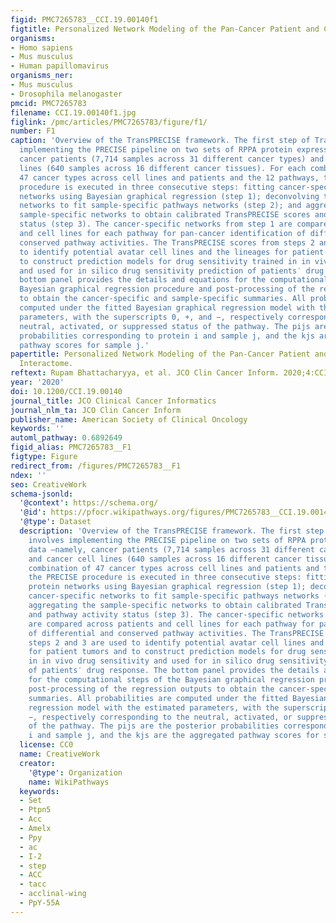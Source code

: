 ```yaml
---
figid: PMC7265783__CCI.19.00140f1
figtitle: Personalized Network Modeling of the Pan-Cancer Patient and Cell Line Interactome
organisms:
- Homo sapiens
- Mus musculus
- Human papillomavirus
organisms_ner:
- Mus musculus
- Drosophila melanogaster
pmcid: PMC7265783
filename: CCI.19.00140f1.jpg
figlink: /pmc/articles/PMC7265783/figure/f1/
number: F1
caption: 'Overview of the TransPRECISE framework. The first step of TransPRECISE involves
  implementing the PRECISE pipeline on two sets of RPPA protein expression data –namely,
  cancer patients (7,714 samples across 31 different cancer types) and cancer cell
  lines (640 samples across 16 different cancer tissues). For each combination of
  47 cancer types across cell lines and patients and the 12 pathways, the PRECISE
  procedure is executed in three consecutive steps: fitting cancer-specific protein
  networks using Bayesian graphical regression (step 1); deconvolving these cancer-specific
  networks to fit sample-specific pathways networks (step 2); and aggregating the
  sample-specific networks to obtain calibrated TransPRECISE scores and pathway activity
  status (step 3). The cancer-specific networks from step 1 are compared across patients
  and cell lines for each pathway for pan-cancer identification of differential and
  conserved pathway activities. The TransPRECISE scores from steps 2 and 3 are used
  to identify potential avatar cell lines and the lineages for patient tumors and
  to construct prediction models for drug sensitivity trained in in vivo drug sensitivity
  and used for in silico drug sensitivity prediction of patients′ drug response. The
  bottom panel provides the details and equations for the computational steps of the
  Bayesian graphical regression procedure and post-processing of the regression outputs
  to obtain the cancer-specific and sample-specific summaries. All probabilities are
  computed under the fitted Bayesian graphical regression model with the estimated
  parameters, with the superscripts 0, +, and −, respectively corresponding to the
  neutral, activated, or suppressed status of the pathway. The pijs are the posterior
  probabilities corresponding to protein i and sample j, and the kjs are the aggregated
  pathway scores for sample j.'
papertitle: Personalized Network Modeling of the Pan-Cancer Patient and Cell Line
  Interactome.
reftext: Rupam Bhattacharyya, et al. JCO Clin Cancer Inform. 2020;4:CCI.19.00140.
year: '2020'
doi: 10.1200/CCI.19.00140
journal_title: JCO Clinical Cancer Informatics
journal_nlm_ta: JCO Clin Cancer Inform
publisher_name: American Society of Clinical Oncology
keywords: ''
automl_pathway: 0.6892649
figid_alias: PMC7265783__F1
figtype: Figure
redirect_from: /figures/PMC7265783__F1
ndex: ''
seo: CreativeWork
schema-jsonld:
  '@context': https://schema.org/
  '@id': https://pfocr.wikipathways.org/figures/PMC7265783__CCI.19.00140f1.html
  '@type': Dataset
  description: 'Overview of the TransPRECISE framework. The first step of TransPRECISE
    involves implementing the PRECISE pipeline on two sets of RPPA protein expression
    data –namely, cancer patients (7,714 samples across 31 different cancer types)
    and cancer cell lines (640 samples across 16 different cancer tissues). For each
    combination of 47 cancer types across cell lines and patients and the 12 pathways,
    the PRECISE procedure is executed in three consecutive steps: fitting cancer-specific
    protein networks using Bayesian graphical regression (step 1); deconvolving these
    cancer-specific networks to fit sample-specific pathways networks (step 2); and
    aggregating the sample-specific networks to obtain calibrated TransPRECISE scores
    and pathway activity status (step 3). The cancer-specific networks from step 1
    are compared across patients and cell lines for each pathway for pan-cancer identification
    of differential and conserved pathway activities. The TransPRECISE scores from
    steps 2 and 3 are used to identify potential avatar cell lines and the lineages
    for patient tumors and to construct prediction models for drug sensitivity trained
    in in vivo drug sensitivity and used for in silico drug sensitivity prediction
    of patients′ drug response. The bottom panel provides the details and equations
    for the computational steps of the Bayesian graphical regression procedure and
    post-processing of the regression outputs to obtain the cancer-specific and sample-specific
    summaries. All probabilities are computed under the fitted Bayesian graphical
    regression model with the estimated parameters, with the superscripts 0, +, and
    −, respectively corresponding to the neutral, activated, or suppressed status
    of the pathway. The pijs are the posterior probabilities corresponding to protein
    i and sample j, and the kjs are the aggregated pathway scores for sample j.'
  license: CC0
  name: CreativeWork
  creator:
    '@type': Organization
    name: WikiPathways
  keywords:
  - Set
  - Ptpn5
  - Acc
  - Amelx
  - Ppy
  - ac
  - I-2
  - step
  - ACC
  - tacc
  - acclinal-wing
  - PpY-55A
---
```

